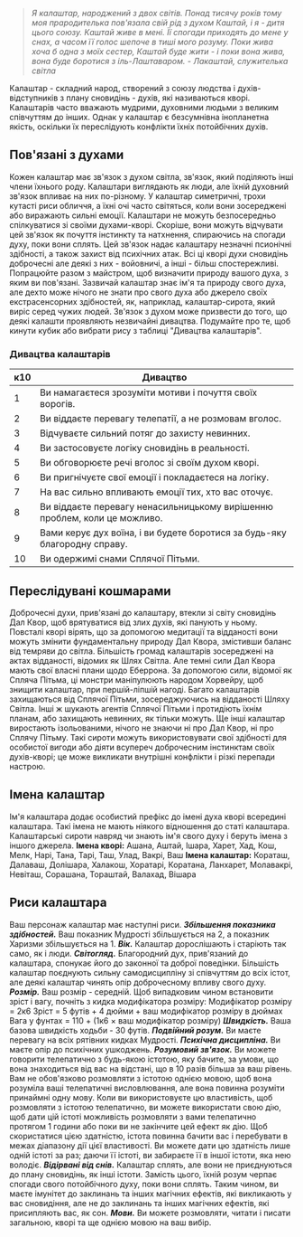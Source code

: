 > _Я калаштар, народжений з двох світів. Понад тисячу років тому моя прародителька пов'язала свій рід з духом Каштай, і я - дитя цього союзу. Каштай живе в мені. Її спогади приходять до мене у снах, а часом її голос шепоче в тиші мого розуму. Поки жива хоча б одна з моїх сестер, Каштай буде жити - і поки вона жива, вона буде боротися з іль-Лаштаваром._
> _- Лакаштай, служителька світла_

Калаштар - складний народ, створений з союзу людства і духів-відступників з плану сновидінь - духів, які називаються кворі. Калаштарів часто вважають мудрими, духовними людьми з великим співчуттям до інших. Однак у калаштар є безсумнівна інопланетна якість, оскільки їх переслідують конфлікти їхніх потойбічних духів.

## Пов'язані з духами
Кожен калаштар має зв'язок з духом світла, зв'язок, який поділяють інші члени їхнього роду. Калаштари виглядають як люди, але їхній духовний зв'язок впливає на них по-різному. У калаштар симетричні, трохи кутасті риси обличчя, а їхні очі часто світяться, коли вони зосереджені або виражають сильні емоції.
Калаштари не можуть безпосередньо спілкуватися зі своїми духами-кворі. Скоріше, вони можуть відчувати цей зв'язок як почуття інстинкту та натхнення, спираючись на спогади духу, поки вони сплять. Цей зв'язок надає калаштару незначні псионічні здібності, а також захист від психічних атак. Всі ці кворі духи сновидінь доброчесні але деякі з них - войовничі, а інші - більш спостережливі. Попрацюйте разом з майстром, щоб визначити природу вашого духа, з яким ви пов'язані. Зазвичай калаштар знає ім'я та природу свого духа, але дехто може нічого не знати про свого духа або джерело своїх екстрасенсорних здібностей, як, наприклад, калаштар-сирота, який виріс серед чужих людей.
Зв'язок з духом може призвести до того, що деякі калашти проявляють незвичайні дивацтва. Подумайте про те, щоб кинути кубик або вибрати рису з таблиці "Дивацтва калаштарів".

### Дивацтва калаштарів
|**к10**|**Дивацтво**|
|---|---|
|1|Ви намагаєтеся зрозуміти мотиви і почуття своїх ворогів.|
|2|Ви віддаєте перевагу телепатії, а не розмовам вголос.|
|3|Відчуваєте сильний потяг до захисту невинних.|
|4|Ви застосовуєте логіку сновидінь в реальності.|
|5|Ви обговорюєте речі вголос зі своїм духом кворі.|
|6|Ви пригнічуєте свої емоції і покладаєтеся на логіку.|
|7|На вас сильно впливають емоції тих, хто вас оточує.|
|8|Ви віддаєте перевагу ненасильницькому вирішенню проблем, коли це можливо.|
|9|Вами керує дух воїна, і ви будете боротися за будь-яку благородну справу.|
|10|Ви одержимі снами Сплячої Пітьми.|

## Переслідувані кошмарами
Доброчесні духи, прив'язані до калаштару, втекли зі світу сновидінь Дал Квор, щоб врятуватися від злих духів, які панують у ньому. Повсталі кворі вірять, що за допомогою медитації та відданості вони можуть змінити фундаментальну природу Дал Квора, змістивши баланс від темряви до світла. Більшість громад калаштарів зосереджені на актах відданості, відомих як Шлях Світла. Але темні сили Дал Квора мають свої власні плани щодо Еберрона. За допомогою сили, відомої як Спляча Пітьма, ці монстри маніпулюють народом Хорвейру, щоб знищити калаштар, при першій-ліпшій нагоді.
Багато калаштарів захищаються від Сплячої Пітьми, зосереджуючись на відданості Шляху Світла. Інші ж шукають агентів Сплячої Пітьми і протидіють їхнім планам, або захищають невинних, як тільки можуть. Ще інші калаштар виростають ізольованими, нічого не знаючи ні про Дал Квор, ні про Сплячу Пітьму. Такі сироти можуть використовувати свої здібності для особистої вигоди або діяти всупереч доброчесним інстинктам своїх духів-кворі; це може викликати внутрішні конфлікти і різкі перепади настрою.

## Імена калаштар
Ім'я калаштара додає особистий префікс до імені духа кворі всередині калаштара. Такі імена не мають ніякого відношення до статі калаштара.
Калаштарські сироти навряд чи знають ім'я свого духу і беруть імена з іншого джерела.
**Імена кворі:** Ашана, Аштай, Ішара, Харет, Хад, Кош, Мелк, Нарі, Тана, Тарі, Таш, Улад, Вакрі, Ваш
**Імена калаштар:** Кораташ, Далаваш, Долішара, Халакош, Хоратарі, Коратана, Ланхарет, Молавакрі, Невіташ, Сорашана, Тораштай, Валахад, Вішара

## Риси калаштара
Ваш персонаж калаштар має наступні риси.
**_Збільшення показника здібностей._** Ваш показник Мудрості збільшується на 2, а показник Харизми збільшується на 1.
**_Вік._** Калаштар дорослішають і старіють так само, як і люди.
**_Світогляд._** Благородний дух, прив'язаний до калаштара, спонукає його до законної та доброї поведінки. Більшість калаштар поєднують сильну самодисципліну зі співчуттям до всіх істот, але деякі калаштар чинять опір доброчесному впливу свого духу.
**_Розмір._** Ваш розмір - середній. Щоб випадковим чином встановити зріст і вагу, почніть з кидка модифікатора розміру:
Модифікатор розміру = 2к6
Зріст = 5 футів + 4 дюйми + ваш модифікатор розміру в дюймах
Вага у фунтах = 110 + (1к6 × ваш модифікатор розміру)
**_Швидкість._** Ваша базова швидкість ходьби - 30 футів.
**_Подвійний розум._** Ви маєте перевагу на всіх рятівних кидках Мудрості.
**_Психічна дисципліна._** Ви маєте опір до психічних ушкоджень.
**_Розумовий зв'язок._** Ви можете говорити телепатично з будь-якою істотою, яку бачите, за умови, що вона знаходиться від вас на відстані, що в 10 разів більша за ваш рівень. Вам не обов'язково розмовляти з істотою однією мовою, щоб вона розуміла ваші телепатичні висловлювання, але вона повинна розуміти принаймні одну мову.
Коли ви використовуєте цю властивість, щоб розмовляти з істотою телепатично, ви можете використати свою дію, щоб дати цій істоті можливість розмовляти з вами телепатично протягом 1 години або поки ви не закінчите цей ефект як дію. Щоб скористатися цією здатністю, істота повинна бачити вас і перебувати в межах діапазону дії цієї властивості. Ви можете дати цю здатність лише одній істоті за раз; даючи її істоті, ви забираєте її в іншої істоти, яка нею володіє.
**_Відірвані від снів._** Калаштар сплять, але вони не приєднуються до плану сновидінь, як інші істоти. Замість цього, їхній розум черпає спогади свого потойбічного духу, поки вони сплять. Таким чином, ви маєте імунітет до заклинань та інших магічних ефектів, які викликають у вас сновидіння, але не до заклинань та інших магічних ефектів, які присипляють вас, як сон.
**_Мови._** Ви можете розмовляти, читати і писати загальною, кворі та ще однією мовою на ваш вибір.